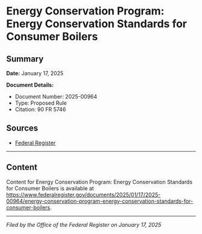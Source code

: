 # Energy Conservation Program: Energy Conservation Standards for Consumer Boilers

## Summary

**Date:** January 17, 2025

**Document Details:**
- Document Number: 2025-00964
- Type: Proposed Rule
- Citation: 90 FR 5746

## Sources
- [Federal Register](https://www.federalregister.gov/documents/2025/01/17/2025-00964/energy-conservation-program-energy-conservation-standards-for-consumer-boilers)

---

## Content

Content for Energy Conservation Program: Energy Conservation Standards for Consumer Boilers is available at https://www.federalregister.gov/documents/2025/01/17/2025-00964/energy-conservation-program-energy-conservation-standards-for-consumer-boilers.

---

*Filed by the Office of the Federal Register on January 17, 2025*
